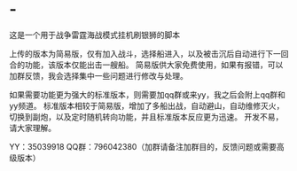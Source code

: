# -
这是一个用于战争雷霆海战模式挂机刷银狮的脚本

上传的版本为简易版，仅有加入战斗，选择船进入，以及被击沉后自动进行下一回合的功能，该版本仅能出击一艘船。
简易版供大家免费使用，如果有报错，可以加群反馈，我会选择集中一些问题进行修改与处理。

如果需要功能更为强大的标准版本，则需要加qq群或来yy，我之后会附上qq群和yy频道。
标准版本相较于简易版，增加了多船出战，自动避山，自动维修灭火，切换到副炮，以及定时随机转向功能，并且标准版本反应更为迅速。
开发不易，请大家理解。

YY：35039918
QQ群：796042380（加群请备注加群目的，反馈问题或需要高级版本）
